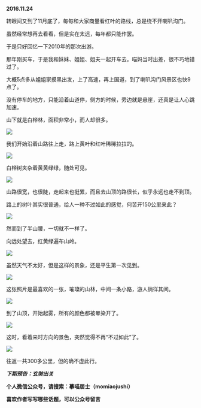 
          
            
**2016.11.24**

转眼间又到了11月底了，每每和大家商量看红叶的路线，总是绕不开喇叭沟门。

虽然经常想再去看看，但是实在太远，每年都只能作罢。

于是只好回忆一下2010年的那次出游。

那年刚买车，于是我和妹妹、姐姐、姐夫一起开车去。喵妈当时出差，很不巧地错过了。

大概5点多从姐姐家摸黑出发，上了高速，再上国道，到了喇叭沟门风景区也快9点了。

没有停车的地方，只能沿着山道停，侧方的时候，旁边就是悬崖，还真是让人心跳加速。

山下就是白桦林，面积非常小，而人却很多。




![](//upload-images.jianshu.io/upload_images/51001-889a4934c80b2e7b.jpg)




我们开始沿着山路往上走，路上黄叶和红叶稀稀拉拉的。




![](//upload-images.jianshu.io/upload_images/51001-0c64b1c9a6321ffb.jpg)




白桦树夹杂着黄黄绿绿，随处可见。




![](//upload-images.jianshu.io/upload_images/51001-6153f604344c3045.jpg)




山路很宽，也很陡，走起来也挺累，而且去山顶的路很长，似乎永远也走不到顶。

路上的树叶其实很普通，给人一种不过如此的感觉，何苦开150公里来此？




![](//upload-images.jianshu.io/upload_images/51001-863bbc9af3fc4d95.jpg)




然而到了半山腰，一切就不一样了。

向远处望去，红黄绿遍布山岭。




![](//upload-images.jianshu.io/upload_images/51001-d763fc53352b0deb.jpg)




虽然天气不太好，但是这样的景象，还是平生第一次见到。




![](//upload-images.jianshu.io/upload_images/51001-85567d12c5f651ca.jpg)




这张照片是最喜欢的一张，璀璨的山林，中间一条小路，游人徜徉其间。




![](//upload-images.jianshu.io/upload_images/51001-e11563308f038961.jpg)




到了山顶，开始起雾，所有的颜色都被晕染开了。




![](//upload-images.jianshu.io/upload_images/51001-477e61e7f33f419f.jpg)




这时，看着来时方向的景色，突然觉得不再“不过如此”了。




![](//upload-images.jianshu.io/upload_images/51001-d02bec58dc3e08e0.jpg)




往返一共300多公里，但的确不虚此行。


***下期预告：玄奘出关***


**个人微信公众号，请搜索：摹喵居士（momiaojushi）**

**喜欢作者写写哪些话题，可以公众号留言**

          
        